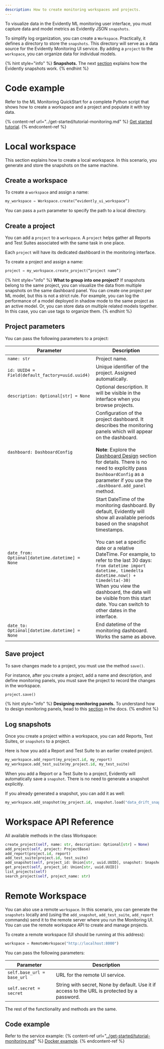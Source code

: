 ```yaml
---
description: How to create monitoring workspaces and projects.
---   
```


To visualize data in the Evidently ML monitoring user interface, you must capture data and model metrics as Evidently JSON `snapshots`. 

To simplify log organization, you can create a `Workspace`. Practically, it defines a directory to store the `snapshots`. This directory will serve as a data source for the Evidently Monitoring UI service. By adding a `project` to the `workspace`, you can organize data for individual models.

{% hint style="info" %}
**Snapshots.** The next [section](snapshots.md) explains how the Evidently snapshots work.
{% endhint %}

# Code example

Refer to the ML Monitoring QuickStart for a complete Python script that shows how to create a workspace and a project and populate it with toy data. 

{% content-ref url="../get-started/tutorial-monitoring.md" %}
[Get started tutorial](../get-started/tutorial-monitoring.md). 
{% endcontent-ref %}

# Local workspace 

This section explains how to create a local workspace. In this scenario, you generate and store the snapshots on the same machine.

## Create a workspace 

To create a `workspace` and assign a name:
```python
my_workspace = Workspace.create(“evidently_ui_workspace”)
```
You can pass a `path` parameter to specify the path to a local directory.

## Create a project

You can add a `project` to a `workspace`. A `project` helps gather all Reports and Test Suites associated with the same task in one place. 

Each `project` will have its dedicated dashboard in the monitoring interface. 

To create a project and assign a name:
```python
project = my_workspace.create_project(“project name”)
```

{% hint style="info" %}
**What to group into one project?** If snapshots belong to the same project, you can visualize the data from multiple snapshots on the same dashboard panel. You can create one project per ML model, but this is not a strict rule. For example, you can log the performance of a model deployed in shadow mode to the same project as an active model. Or, you can store data on multiple related models together. In this case, you can use tags to organize them. 
{% endhint %}

## Project parameters

You can pass the following parameters to a project:

| Parameter | Description |
|---|---|
| `name: str` | Project name. |
| `id: UUID4 = Field(default_factory=uuid.uuid4)` | Unique identifier of the project. Assigned automatically. |
| `description: Optional[str] = None` | Optional description. It will be visible in the interface when you browse projects. |
| `dashboard: DashboardConfig` | Configuration of the project dashboard. It describes the monitoring panels which will appear on the dashboard.<br><br>**Note**: Explore the [Dashboard Design](design_dashboard.md) section for details. There is no need to explicitly pass `DashboardConfig` as a parameter if you use the `.dashboard.add_panel` method. |
| `date_from: Optional[datetime.datetime] = None` | Start DateTime of the monitoring dashboard. By default, Evidently will show all available periods based on the snapshot timestamps. <br><br>You can set a specific date or a relative DateTime. For example, to refer to the last 30 days:<br>`from datetime import datetime, timedelta`<br>`datetime.now() + timedelta(-30)`<br>When you view the dashboard, the data will be visible from this start date. You can switch to other dates in the interface. |
| `date_to: Optional[datetime.datetime] = None` | End datetime of the monitoring dashboard. <br>Works the same as above. |

## Save project

To save changes made to a project, you must use the method `save()`. 

For instance, after you create a project, add a name and description, and define monitoring panels, you must save the project to record the changes in the workspace. 

```python
project.save()
```

{% hint style="info" %}
**Designing monitoring panels.** To understand how to design monitoring panels, head to this [section](add_panels.md) in the docs.
{% endhint %}

## Log snapshots

Once you create a project within a workspace, you can add Reports, Test Suites, or `snapshots` to a project. 

Here is how you add a Report and Test Suite to an earlier created project.

```python
my_workspace.add_report(my_project.id, my_report)
my_workspace.add_test_suite(my_project.id, my_test_suite)
```

When you add a Report or a Test Suite to a project, Evidently will automatically save a `snapshot`. There is no need to generate a snapshot explicitly.  

If you already generated a snapshot, you can add it as well: 
```python
my_workspace.add_snapshot(my_project.id, snapshot.load("data_drift_snapshot.json")) 
```
# Workspace API Reference 

All available methods in the class Workspace:

```python
create_project(self, name: str, description: Optional[str] = None) 
add_project(self, project: ProjectBase) 
add_report(project.id, report)
add_test_suite(project.id, test_suite)
add_snapshot(self, project_id: Union[str, uuid.UUID], snapshot: Snapshot)
get_project(self, project_id: Union[str, uuid.UUID])
list_projects(self) 
search_project(self, project_name: str)
```

# Remote Workspace
You can also use a remote `workspace`. In this scenario, you can generate the `snapshots` locally and (using the `add_snapshot`, `add_test_suite`, `add_report` commands) send it to the remote server where you run the Monitoring UI. You can use the remote workspace API to create and manage projects. 

To create a remote workspace (UI should be running at this address): 

```python
workspace = RemoteWorkspace("http://localhost:8000")
```

You can pass the following parameters:

| Parameter | Description |
|---|---|
| `self.base_url = base_url` | URL for the remote UI service. |
| `self.secret = secret` | String with secret, None by default. Use it if access to the URL is protected by a password. |

The rest of the functionality and methods are the same.

## Code example

Refer to the service example: 
{% content-ref url="[../get-started/tutorial-monitoring.md](https://github.com/evidentlyai/evidently/tree/main/examples/service)" %}
[Docker example](https://github.com/evidentlyai/evidently/tree/main/examples/service). 
{% endcontent-ref %}


